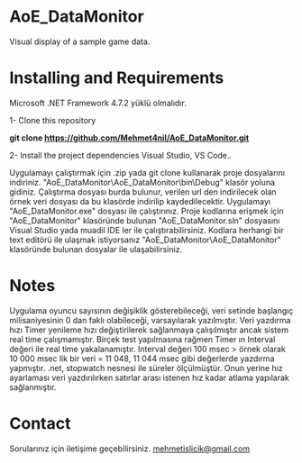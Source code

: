 # AoE_DataMonitor
Visual display of a sample game data.

# Installing and Requirements

Microsoft .NET Framework 4.7.2 yüklü olmalıdır.

1- Clone this repository

**git clone https://github.com/Mehmet4nil/AoE_DataMonitor.git**

2- Install the project dependencies
Visual Studio, VS Code..

Uygulamayı çalıştırmak için .zip yada git clone kullanarak proje dosyalarını indiriniz. "AoE_DataMonitor\AoE_DataMonitor\bin\Debug" klasör yoluna gidiniz. Çalıştırma dosyası burda bulunur, verilen url den indirilecek olan örnek veri dosyası da bu klasörde indirilip kaydedilecektir. Uygulamayı "AoE_DataMonitor.exe" dosyası ile çalıştırınız.  Proje kodlarına erişmek için "AoE_DataMonitor\" klasöründe bulunan "AoE_DataMonitor.sln" dosyasını Visual Studio yada muadil IDE ler ile çalıştırabilirsiniz. Kodlara herhangi bir text editörü ile ulaşmak istiyorsanız "AoE_DataMonitor\AoE_DataMonitor" klasöründe bulunan dosyalar ile ulaşabilirsiniz.

# Notes
Uygulama oyuncu sayısının değişiklik gösterebileceği, veri setinde başlangıç milisaniyesinin 0 dan faklı olabileceği, varsayılarak yazılmıştır. Veri yazdırma hızı Timer yenileme hızı değiştirilerek sağlanmaya çalışılmıştır ancak sistem real time çalışmamıştır. Birçek test yapılmasına rağmen Timer ın Interval değeri ile real time yakalanamıştır. Interval değeri 100 msec > örnek olarak 10 000 msec lik bir veri  = 11 048, 11 044 msec gibi değerlerde yazdırma yapmıştır. .net, stopwatch nesnesi ile süreler ölçülmüştür. Onun yerine hız ayarlaması veri yazdırılırken satırlar arası istenen hız kadar atlama yapılarak sağlanmıştır.

# Contact
Sorularınız için iletişime geçebilirsiniz.
mehmetislicik@gmail.com
